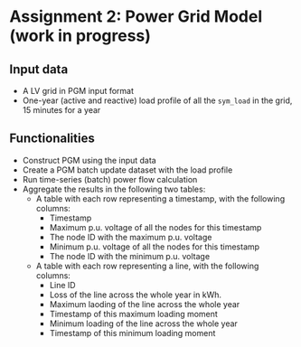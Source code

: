 # Assignment 2: Power Grid Model (work in progress)


## Input data

* A LV grid in PGM input format
* One-year (active and reactive) load profile of all the `sym_load` in the grid, 15 minutes for a year

## Functionalities

* Construct PGM using the input data
* Create a PGM batch update dataset with the load profile
* Run time-series (batch) power flow calculation
* Aggregate the results in the following two tables:
  * A table with each row representing a timestamp, with the following columns:
    * Timestamp
    * Maximum p.u. voltage of all the nodes for this timestamp
    * The node ID with the maximum p.u. voltage
    * Minimum p.u. voltage of all the nodes for this timestamp
    * The node ID with the minimum p.u. voltage
  * A table with each row representing a line, with the following columns:
    * Line ID
    * Loss of the line across the whole year in kWh.
    * Maximum laoding of the line across the whole year
    * Timestamp of this maximum loading moment
    * Minimum loading of the line across the whole year
    * Timestamp of this minimum loading moment
